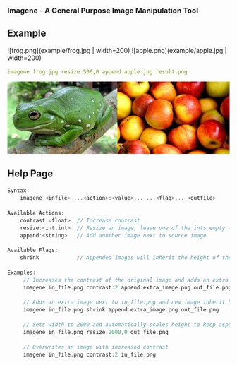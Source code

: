 ### Imagene - A General Purpose Image Manipulation Tool

## Example
![frog.png](example/frog.jpg | width=200) 
![apple.png](example/apple.jpg | width=200)
```yaml
imagene frog.jpg resize:500,0 append:apple.jpg result.png
```
![result.png](example/result.png)

## Help Page
```rust
Syntax:
    imagene <infile> ...<action>:<value>... ...<flag>... <outfile>

Available Actions:
    contrast:<float>  // Increase contrast
    resize:<int,int>  // Resize an image, leave one of the ints empty to auto scale it
    append:<string>   // Add another image next to source image

Available Flags:
    shrink            // Appended images will inherit the height of the shortest

Examples:
     // Increases the contrast of the original image and adds an extra image next to it
     imagene in_file.png contrast:2 append:extra_image.png out_file.png

     // Adds an extra image next to in_file.png and new image inherit height of the smallest
     imagene in_file.png shrink append:extra_image.png out_file.png

     // Sets width to 2000 and automatically scales height to keep aspect ratio
     imagene in_file.png resize:2000,0 out_file.png

     // Overwrites an image with increased contrast
     imagene in_file.png contrast:2 in_file.png
```
